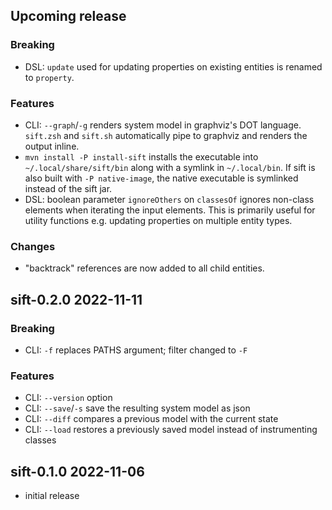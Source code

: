 ## Upcoming release
### Breaking
- DSL: `update` used for updating properties on existing entities is renamed to `property`. 

### Features
- CLI: `--graph`/`-g` renders system model in graphviz's DOT language. `sift.zsh` and `sift.sh` automatically
  pipe to graphviz and renders the output inline.
- `mvn install -P install-sift` installs the executable into `~/.local/share/sift/bin` along with a
  symlink in `~/.local/bin`. If sift is also built with `-P native-image`, the native executable
  is symlinked instead of the sift jar. 
- DSL: boolean parameter `ignoreOthers` on `classesOf` ignores non-class elements when iterating
  the input elements. This is primarily useful for utility functions e.g. updating properties
  on multiple entity types.

### Changes
- "backtrack" references are now added to all child entities. 


## sift-0.2.0 2022-11-11
### Breaking
- CLI: `-f` replaces PATHS argument; filter changed to `-F`

### Features
- CLI: `--version` option
- CLI: `--save`/`-s` save the resulting system model as json
- CLI: `--diff` compares a previous model with the current state 
- CLI: `--load` restores a previously saved model instead of instrumenting classes 


## sift-0.1.0 2022-11-06
- initial release
